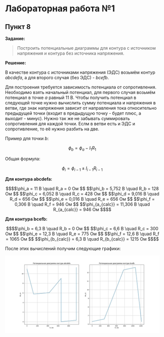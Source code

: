 # Лабораторная работа №1

## Пункт 8

**Задание:**

> Построить потенциальные диаграммы для контура с источником напряжения и контура без источника напряжения.

**Решение:**

В качестве контура с источниками напряжения (ЭДС) возьмём контур *abcdefa*, а для второго случая (без ЭДС) - *bcefb*.

Для построения требуется зависимость потенциала от сопротивления. Необходимо взять начальный потенциал, для первого случая возьмём потенциал в точке *a* равный 11 В. Чтобы получить потенциал в следующей точке нужно вычислить сумму потенциала и напряжения в ветви, где знак напряжения зависит от направления тока относительно предыдущей точки (входит в предыдущую точку - будет плюс, а выходит - минус). Нужно так же не забывать суммировать сопротивления для каждой точки. Еслм в ветви есть и ЭДС и сопротивление, то её нужно разбить на две.

Пример для точки *b*:

```math
\phi_b = \phi_a - I_1 R_1
```

Общая формула:

```math
\phi_i = \phi_{i-1} \pm I_{i-1} R_{i-1}
```

**Для контура abcdefa:**

```math
$$\phi_a = 11 В \quad R_a = 0 Ом $$
$$\phi_b = 5,752 В \quad R_b = 128 Ом $$
$$\phi_c = 6,052 В \quad R_c = 428 Ом $$
$$\phi_d = 9,016 В \quad R_d = 656 Ом $$
$$\phi_e = 0,016 В \quad R_e = 656 Ом $$
$$\phi_f = 0,306 В \quad R_f = 946 Ом $$
$$\phi_{a_{calc}} = 11,306 В \quad R_{a_{calc}} = 946 Ом $$
```

**Для контура bcefb:**

```math
$$\phi_b = 6,3 В \quad R_b = 0 Ом $$
$$\phi_c = 6,6 В \quad R_c = 300 Ом $$
$$\phi_e = 12,3 В \quad R_e = 775 Ом $$
$$\phi_f = 12,6 В \quad R_f = 1065 Ом $$
$$\phi_{b_{calc}} = 6,3 В \quad R_{b_{calc}} = 1215 Ом $$
```

После этих вычислений получим следующие графики:

![Потенциальные диаграммы](https://raw.githubusercontent.com/Retr0-code/tec-labs/refs/heads/lab1/lab1/PotentialDiagrams.jpeg)
